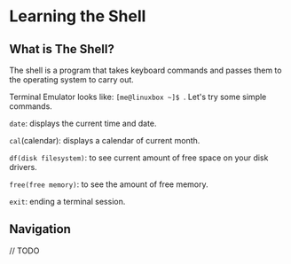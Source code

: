 # Learning the Shell

## What is The Shell?
The shell is a program that takes keyboard commands and passes them to the operating system to carry out.

Terminal Emulator looks like: `[me@linuxbox ~]$ `. Let's try some simple commands.

`date`: displays the current time and date.

`cal`(calendar): displays a calendar of current month.

`df(disk filesystem)`: to see current amount of free space on your disk drivers.

`free(free memory)`: to see the amount of free memory.

`exit`: ending a terminal session.

## Navigation
// TODO
